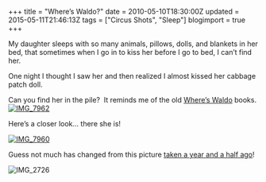 +++
title = "Where’s Waldo?"
date = 2010-05-10T18:30:00Z
updated = 2015-05-11T21:46:13Z
tags = ["Circus Shots", "Sleep"]
blogimport = true 
+++

My daughter sleeps with so many animals, pillows, dolls, and blankets in her bed, that sometimes when I go in to kiss her before I go to bed, I can’t find her.&#160; 

One night I thought I saw her and then realized I almost kissed her cabbage patch doll.&#160; 

Can you find her in the pile?&#160; It reminds me of the old [Where’s Waldo](http://www.findwaldo.com/) books.[![IMG_7962](https://latc.s3.amazonaws.com/wp-content/uploads/2010/05/IMG_7962.jpg "IMG_7962")](https://latc.s3.amazonaws.com/wp-content/uploads/2010/05/IMG_7962.jpg)

Here’s a closer look… there she is!

[![IMG_7960](https://latc.s3.amazonaws.com/wp-content/uploads/2010/05/IMG_7960.jpg "IMG_7960")](https://latc.s3.amazonaws.com/wp-content/uploads/2010/05/IMG_7960.jpg)

Guess not much has changed from this picture [taken a year and a half ago](http://lifeatthecircus.com/2009/01/12/my-daybook/)! 

![IMG_2726](https://latc.s3.amazonaws.com/wp-content/uploads/2009/01/img-2726-thumb.jpg "IMG_2726")
